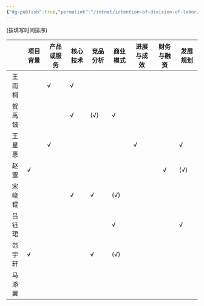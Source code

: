 ```yaml
---
{"dg-publish":true,"permalink":"/intnet/intention-of-division-of-labor/","dgPassFrontmatter":true}
---
```


(按填写时间排序)

|     | 项目背景 | 产品或服务 | 核心技术 | 竞品分析 | 商业模式 | 进展与成效 | 财务与融资 | 发展规划 |
| :-: | ---- | ----- | ---- | ---- | ---- | ----- | :---: | ---- |
| 王雨桐 |      | √     | √    |      |      |       |       |      |
| 贺禹铖 |      |       | √    | (√)  | √    |       |       |      |
| 王星惠 |      | √     |      |      |      | √     |       | √    |
| 赵盟  | √    |       |      |      |      |       |   √   | (√)  |
| 宋峣锟 |      |       | √    | √    | (√)  |       |       |      |
| 吕钰珺 |      |       |      |      | √    |       |       | √    |
| 范宇轩 | √    |       |      | √    | (√)  |       |       |      |
| 马添翼 |      |       |      |      |      |       |       |      |
